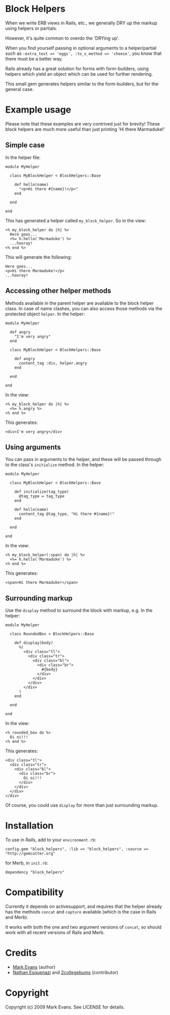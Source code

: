 Block Helpers
=============

When we write ERB views in Rails, etc., we generally DRY up the markup using helpers or partials.

However, it's quite common to overdo the 'DRYing up'.

When you find yourself passing in optional arguments to a helper/partial such as `:extra_text => 'eggs', :to_s_method => 'cheese'`, you know that there must be a better way.

Rails already has a great solution for forms with form-builders, using helpers which yield an object which can be used for further rendering.

This small gem generates helpers similar to the form-builders, but for the general case.

Example usage
=============
Please note that these examples are very contrived just for brevity! These block helpers are much more useful than just printing 'Hi there Marmaduke!'

Simple case
-----------

In the helper file:

    module MyHelper
    
      class MyBlockHelper < BlockHelpers::Base
      
        def hello(name)
          "<p>Hi there #{name}!</p>"
        end
      
      end
    
    end

This has generated a helper called `my_block_helper`.
So in the view:

    <% my_block_helper do |h| %>
      Here goes...
      <%= h.hello('Marmaduke') %>
      ...hooray!
    <% end %>

This will generate the following:

    Here goes...
    <p>Hi there Marmaduke!</p>
    ...hooray!


Accessing other helper methods
------------------------------

Methods available in the parent helper are available to the block helper class.
In case of name clashes, you can also access those methods via the protected object `helper`.
In the helper:

    module MyHelper

      def angry
        "I'm very angry"
      end

      class MyBlockHelper < BlockHelpers::Base
  
        def angry
          content_tag :div, helper.angry
        end
  
      end

    end

In the view:

    <% my_block_helper do |h| %>
      <%= h.angry %>
    <% end %>

This generates:

    <div>I'm very angry</div>

Using arguments
---------------

You can pass in arguments to the helper, and these will be passed through to the class's `initialize` method.
In the helper:

    module MyHelper

      class MyBlockHelper < BlockHelpers::Base
  
        def initialize(tag_type)
          @tag_type = tag_type
        end
  
        def hello(name)
          content_tag @tag_type, "Hi there #{name}!"
        end
  
      end

    end

In the view:

    <% my_block_helper(:span) do |h| %>
      <%= h.hello('Marmaduke') %>
    <% end %>

This generates:

    <span>Hi there Marmaduke!</span>

Surrounding markup
------------------

Use the `display` method to surround the block with markup, e.g.
In the helper:

    module MyHelper

      class RoundedBox < BlockHelpers::Base

        def display(body)
          %(
            <div class="tl">
              <div class="tr">
                <div class="bl">
                  <div class="br">
                    #{body}
                  </div>
                </div>
              </div>
            </div>
          )
        end

      end

    end

In the view:

    <% rounded_box do %>
      Oi oi!!!
    <% end %>

This generates:

    <div class="tl">
      <div class="tr">
        <div class="bl">
          <div class="br">
            Oi oi!!!
          </div>
        </div>
      </div>
    </div>

Of course, you could use `display` for more than just surrounding markup.

Installation
============

To use in Rails, add to your `environment.rb`:

    config.gem "block_helpers", :lib => "block_helpers", :source => "http://gemcutter.org"

for Merb, in `init.rb`:

    dependency "block_helpers"

Compatibility
=============
Currently it depends on activesupport, and requires that the helper already has the methods `concat` and `capture` available (which is the case in Rails and Merb).

It works with both the one and two argument versions of `concat`, so should work with all recent versions of Rails and Merb.

Credits
=======
- <a href="http://github.com/markevans">Mark Evans</a> (author)
- <a href="http://github.com/nesquena">Nathan Esquenazi</a> and <a href="http://github.com/2collegebums">2collegebums</a> (contributor)


Copyright
========

Copyright (c) 2009 Mark Evans. See LICENSE for details.
